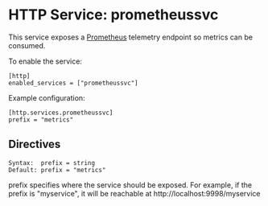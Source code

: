 # HTTP Service: prometheussvc

This service exposes a [Prometheus](https://prometheus.io/)
telemetry endpoint so metrics can be consumed.

To enable the service:

```
[http]
enabled_services = ["prometheussvc"]
```

Example configuration:

```
[http.services.prometheussvc]
prefix = "metrics"
```

## Directives

```
Syntax:  prefix = string
Default: prefix = "metrics"
```

prefix specifies where the service should be exposed.
For example, if the prefix is "myservice", it will be
reachable at http://localhost:9998/myservice
